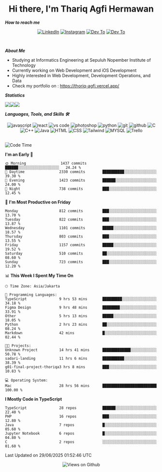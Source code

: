 <div align="center">
  <h1>Hi there, I'm Thariq Agfi Hermawan</h1>
</div>


***How to reach me***
<p align='center'>
   <a href="https://www.linkedin.com/in/thariqagfihermawan" target="_blank"><img src="https://img.shields.io/badge/LinkedIn-0077B5?style=for-the-badge&logo=linkedin&logoColor=white" alt="LinkedIn"></a>
   <a href="https://www.instagram.com/thoriqagfi" target="_blank"><img src="https://img.shields.io/badge/Instagram-E4405F?style=for-the-badge&logo=instagram&logoColor=white" alt="Instagram"></a>
   <a href="https://medium.com/@thoriq.aghfi60" target="_blank"><img src="https://img.shields.io/badge/Medium-12100E?style=for-the-badge&logo=medium&logoColor=white" alt="Dev To"></a>
   <a href="https://linktr.ee/thoriqagfi" target="_blank"><img src="https://img.shields.io/badge/linktree-1de9b6?style=for-the-badge&logo=linktree&logoColor=white" alt="Dev To"></a>
</p>

<br>

***About Me***
- Studying at Informatics Engineering at Sepuluh Nopember Institute of Technology
- Currently working on Web Development and iOS Development
- Highly interested in Web Development, Development Operations, and Data
- Check my portfolio on : https://thoriq-agfi.vercel.app/

***Statistics***

<!-- [![GitHub Streak](http://github-readme-streak-stats.herokuapp.com?user=thoriqagfi&theme=dark)](https://git.io/streak-stats) -->

<div align="center">
  <div style="display: flex;">
    <img src="http://github-readme-streak-stats.herokuapp.com?user=thoriqagfi&theme=chartreuse-dark"/>
    <img src="https://github-readme-stats.vercel.app/api/top-langs/?username=thoriqagfi&layout=compact&&theme=chartreuse-dark&langs_count=8)](https://github.com/thoriqagfi"/>
    <img src="https://github-readme-stats.vercel.app/api?username=thoriqagfi&show_icons=true&theme=chartreuse-dark"/>
  </div>
</div>

<!-- [![Top Langs](https://github-readme-stats.vercel.app/api/top-langs/?username=thoriqagfi&layout=compact&&theme=chartreuse-dark&langs_count=8)](https://github.com/thoriqagfi)
< ![Agfi's GitHub stats](https://github-readme-stats.vercel.app/api?username=thoriqagfi&show_icons=true&theme=chartreuse-dark) -->

***Languages, Tools, and Skills 🛠***

  <div align="center">
    <img src="https://img.shields.io/badge/JavaScript-F7DF1E?style=for-the-badge&logo=javascript&logoColor=black" alt="javascript" />
    <img src="https://img.shields.io/badge/React-61DAFB?style=for-the-badge&logo=react&logoColor=black" alt="react" />
    <img src="https://img.shields.io/badge/vs%20code-007ACC?style=for-the-badge&logo=visual%20studio%20code&logoColor=white" alt="vs code" />
    <img src="https://img.shields.io/badge/adobe%20photoshop-31A8FF?style=for-the-badge&logo=adobe%20photoshop&logoColor=white" alt="photoshop" />
    <img src="https://img.shields.io/badge/python-3776AB?style=for-the-badge&logo=python&logoColor=white" alt="python" />
    <img src="https://img.shields.io/badge/Git-F05032?style=for-the-badge&logo=git&logoColor=white" alt="git" />
    <img src="https://img.shields.io/badge/GitHub-100000?style=for-the-badge&logo=github&logoColor=white" alt="github" />
    <img src="https://img.shields.io/badge/c-%2300599C.svg?style=for-the-badge&logo=c&logoColor=white" alt="C" />
    <img src="https://img.shields.io/badge/c++-%2300599C.svg?style=for-the-badge&logo=c%2B%2B&logoColor=white" alt="C++" />
    <img src="https://img.shields.io/badge/Java-ED8B00?style=for-the-badge&logo=java&logoColor=white" alt="Java"/>
    <img src="https://img.shields.io/badge/HTML5-E34F26?style=for-the-badge&logo=html5&logoColor=white" alt="HTML" />
    <img src="https://img.shields.io/badge/CSS-239120?&style=for-the-badge&logo=css3&logoColor=white" alt ="CSS" />
    <img src="https://img.shields.io/badge/tailwindcss-%2338B2AC.svg?style=for-the-badge&logo=tailwind-css&logoColor=white" alt="Tailwind" />
    <img src="https://img.shields.io/badge/MySQL-00000F?style=for-the-badge&logo=mysql&logoColor=white" alt="MYSQL" />
    <img src="https://img.shields.io/badge/Trello-%23026AA7.svg?style=for-the-badge&logo=Trello&logoColor=white" alt="Trello" />
  </div><br>

<!--START_SECTION:waka-->
![Code Time](http://img.shields.io/badge/Code%20Time-1%2C198%20hrs%2046%20mins-blue)

**I'm an Early 🐤** 

```text
🌞 Morning                1437 commits        ██████░░░░░░░░░░░░░░░░░░░   24.24 % 
🌆 Daytime                2330 commits        ██████████░░░░░░░░░░░░░░░   39.30 % 
🌃 Evening                1423 commits        ██████░░░░░░░░░░░░░░░░░░░   24.00 % 
🌙 Night                  738 commits         ███░░░░░░░░░░░░░░░░░░░░░░   12.45 % 
```
📅 **I'm Most Productive on Friday** 

```text
Monday                   812 commits         ███░░░░░░░░░░░░░░░░░░░░░░   13.70 % 
Tuesday                  822 commits         ███░░░░░░░░░░░░░░░░░░░░░░   13.87 % 
Wednesday                1101 commits        █████░░░░░░░░░░░░░░░░░░░░   18.57 % 
Thursday                 803 commits         ███░░░░░░░░░░░░░░░░░░░░░░   13.55 % 
Friday                   1157 commits        █████░░░░░░░░░░░░░░░░░░░░   19.52 % 
Saturday                 510 commits         ██░░░░░░░░░░░░░░░░░░░░░░░   08.60 % 
Sunday                   723 commits         ███░░░░░░░░░░░░░░░░░░░░░░   12.20 % 
```


📊 **This Week I Spent My Time On** 

```text
🕑︎ Time Zone: Asia/Jakarta

💬 Programming Languages: 
TypeScript               9 hrs 53 mins       █████████░░░░░░░░░░░░░░░░   34.18 % 
Figma Design             9 hrs 48 mins       ████████░░░░░░░░░░░░░░░░░   33.91 % 
Other                    5 hrs 13 mins       █████░░░░░░░░░░░░░░░░░░░░   18.05 % 
Python                   2 hrs 23 mins       ██░░░░░░░░░░░░░░░░░░░░░░░   08.24 % 
Markdown                 42 mins             █░░░░░░░░░░░░░░░░░░░░░░░░   02.44 % 

🐱‍💻 Projects: 
Unknown Project          14 hrs 41 mins      █████████████░░░░░░░░░░░░   50.78 % 
sadari-landing           11 hrs 6 mins       ██████████░░░░░░░░░░░░░░░   38.39 % 
g01-final-project-thoriqa3 hrs 8 mins        ███░░░░░░░░░░░░░░░░░░░░░░   10.83 % 

💻 Operating System: 
Mac                      28 hrs 56 mins      █████████████████████████   100.00 % 
```

**I Mostly Code in TypeScript** 

```text
TypeScript               28 repos            ██████░░░░░░░░░░░░░░░░░░░   22.40 % 
PHP                      16 repos            ███░░░░░░░░░░░░░░░░░░░░░░   12.80 % 
Java                     7 repos             █░░░░░░░░░░░░░░░░░░░░░░░░   05.60 % 
Jupyter Notebook         6 repos             █░░░░░░░░░░░░░░░░░░░░░░░░   04.80 % 
C                        2 repos             ░░░░░░░░░░░░░░░░░░░░░░░░░   01.60 % 
```




 Last Updated on 29/06/2025 01:52:46 UTC
<!--END_SECTION:waka-->

<div align="center">
<img src="https://komarev.com/ghpvc/?username=thoriqagfi&color=blue" alt="Views on Github" />
</div>
